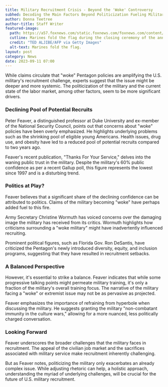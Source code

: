 ```yaml
---
title: Military Recruitment Crisis - Beyond the 'Woke' Controversy
subhed: Decoding the Main Factors Beyond Politicization Fueling Military Recruiting Issues
author: Donna Teetree
author-title: Staff Writer
featured-image: 
  path: https://a57.foxnews.com/static.foxnews.com/foxnews.com/content/uploads/2023/03/343/192/GettyImages-684914386.jpg?ve=1&tl=1
  cutline: Marines fold the flag during the closing ceremony of the annual joint U.S.-Philippines military exercise in Manila.
  credit: "TED ALJIBE/AFP via Getty Images"
  alt-text: Marines fold the flag.
layout: post
category: News
date: 2023-09-11 07:00
---
```


While claims circulate that "woke" Pentagon policies are amplifying the U.S. military's recruitment challenge, experts suggest that the issue might be deeper and more systemic. The politicization of the military and the current state of the labor market, among other factors, seem to be more significant drivers.

### Declining Pool of Potential Recruits

Peter Feaver, a distinguished professor at Duke University and ex-member of the National Security Council, points out that concerns about "woke" policies have been overly emphasized. He highlights underlying problems such as the shrinking pool of eligible young Americans. Health issues, drug use, and obesity have led to a reduced pool of potential recruits compared to two years ago.

Feaver's recent publication, "Thanks For Your Service," delves into the waning public trust in the military. Despite the military's 60% public confidence as per a recent Gallup poll, this figure represents the lowest since 1997 and is a disturbing trend.

### Politics at Play?

Feaver believes that a significant share of the declining confidence can be attributed to politics. Claims of the military becoming "woke" have perhaps added fuel to this fire.

Army Secretary Christine Wormuth has voiced concerns over the damaging image the military has received from its critics. Wormuth highlights how criticisms surrounding a "woke military" might have inadvertently influenced recruiting.

Prominent political figures, such as Florida Gov. Ron DeSantis, have criticized the Pentagon's newly introduced diversity, equity, and inclusion programs, suggesting that they have resulted in recruitment setbacks.

### A Balanced Perspective

However, it's essential to strike a balance. Feaver indicates that while some progressive talking points might permeate military training, it's only a fraction of the military's overall training focus. The narrative of the military facing a "woke" or extremist issue may not be as pervasive as projected.

Feaver emphasizes the importance of refraining from hyperbole when discussing the military. He suggests granting the military "non-combatant immunity in the culture wars," allowing for a more nuanced, less politically charged conversation.

### Looking Forward

Feaver underscores the broader challenges that the military faces in recruitment. The appeal of the civilian job market and the sacrifices associated with military service make recruitment inherently challenging. 

But as Feaver notes, politicizing the military only exacerbates an already complex issue. While adjusting rhetoric can help, a holistic approach, understanding the myriad of underlying challenges, will be crucial for the future of U.S. military recruitment.

